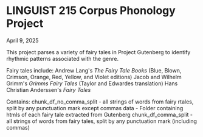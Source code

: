 # LINGUIST 215 Corpus Phonology Project

April 9, 2025

This project parses a variety of fairy tales in Project Gutenberg to identify rhythmic patterns associated with the genre.

Fairy tales include: 
Andrew Lang's _The Fairy Tale Books_ (Blue, Blown, Crimson, Orange, Red, Yellow, and Violet editions)
Jacob and Wilhelm Grimm's _Grimms Fairy Tales_ (Taylor and Edwardes translation)
Hans Christian Anderssen's _Fairy Tales_

Contains:
chunk_df_no_comma_split - all strings of words from fairy rtales, split by any punctuation mark except commas
data - Folder containing htmls of each fairy tale extracted from Gutenberg
chunk_df_comma_split - all strings of words from fairy tales, split by any punctuation mark (including commas)
